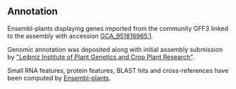 **Annotation**
----------

Ensembl-plants displaying genes imported from the community GFF3 linked to the assembly with accession [GCA\_951816965.1](http://www.ebi.ac.uk/ena/data/view/GCA_951816965.1).

Genomic annotation was deposited along with initial assembly submission by ["Leibniz Institute of Plant Genetics and Crop Plant Research"](https://www.ipk-gatersleben.de/en/).

Small RNA features, protein features, BLAST hits and cross-references have been
computed by [Ensembl-plants](https://plants.ensembl.org/info/genome/annotation/index.html).
